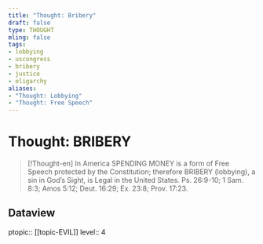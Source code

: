 ```yaml
---
title: "Thought: Bribery"
draft: false
type: THOUGHT
mling: false
tags:
- lobbying
- uscongress
- bribery
- justice
- oligarchy
aliases:
- "Thought: Lobbying"
- "Thought: Free Speech"
---
```

# Thought: BRIBERY
> [!Thought-en]
> In America SPENDING MONEY is a form of Free Speech protected by the Constitution; 
> therefore BRIBERY (lobbying), a sin in God’s Sight, is Legal in the United States.
> Ps. 26:9-10; 1 Sam. 8:3; Amos 5:12; Deut. 16:29; Ex. 23:8; Prov. 17:23.

## Dataview
ptopic:: [[topic-EVIL]]
level:: 4
